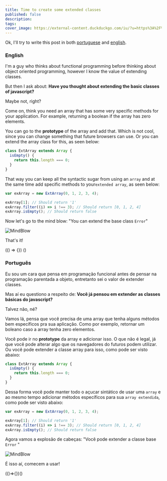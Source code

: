 ```yaml
---
title: Time to create some extended classes
published: false
description:
tags:
cover_image: https://external-content.duckduckgo.com/iu/?u=https%3A%2F%2Fm1.behance.net%2Frendition%2Fmodules%2F54602019%2Fdisp%2F04680c5a1920491e33c5b0791f55390f.jpg
---
```


Ok, I'll try to write this post in both [portuguese](#pt) and [english](#en).

### <a name="en"></a> English

I'm a guy who thinks about functional programming before thinking about object oriented programming, however I know the value of extending classes.

But then I ask about: **Have you thought about extending the basic classes of javascript?**

Maybe not, right?

Come on, think you need an array that has some very specific methods for your application. For example, returning a boolean if the array has zero elements.

You can go to the **prototype** of the array and add that. Which is not cool, since you can change something that future browsers can use. Or you can extend the array class for this, as seen below:

```js
class ExtArray extends Array {
  isEmpty() {
    return this.length === 0;
  }
}
```

That way you can keep all the syntactic sugar from using an `array` and at the same time add specific methods to your`extended array`, as seen below:

```js
var exArray = new ExtArray(0, 1, 2, 3, 4);

exArray[1]; // Should return '1'
exArray.filter((i) => i !== 3); // Should return [0, 1, 2, 4]
exArray.isEmpty(); // Should return false
```

Now let's go to the mind blow: "You can extend the base class `Error`"

![MindBlow](https://external-content.duckduckgo.com/iu/?u=https%3A%2F%2Ftse1.mm.bing.net%2Fth%3Fid%3DOIP.2dLybCZHYZdoIZ56t8Il4AHaEK%26pid%3DApi&f=1)

That's it!

(() => {}) ()

### <a name="pt"></a> Português

Eu sou um cara que pensa em programação funcional antes de pensar na programação parentada a objeto, entretanto sei o valor de extender classes.

Mas aí eu questiono a respeito de: **Você já pensou em extender as classes básicas do javascript?**

Talvez não, né?

Vamos lá, pensa que você precisa de uma array que tenha alguns métodos bem específicos pra sua aplicação. Como por exemplo, retornar um boleano caso a array tenha zero elementos.

Você pode ir no **prototype** da array e adicionar isso. O que não é legal, já que você pode alterar algo que os navegadores do futuros podem utilizar. Ou você pode extender a classe array para isso, como pode ser visto abaixo:

```js
class ExtArray extends Array {
  isEmpty() {
    return this.length === 0;
  }
}
```

Dessa forma você pode manter todo o açucar sintático de usar uma `array` e ao mesmo tempo adicionar métodos específicos para sua `array extendida`, como pode ser visto abaixo:

```js
var exArray = new ExtArray(0, 1, 2, 3, 4);

exArray[1]; // Should return '1'
exArray.filter((i) => i !== 3); // Should return [0, 1, 2, 4]
exArray.isEmpty(); // Should return false
```

Agora vamos a explosão de cabeças: "Você pode extender a classe base `Error` "

![MindBlow](https://external-content.duckduckgo.com/iu/?u=https%3A%2F%2Ftse1.mm.bing.net%2Fth%3Fid%3DOIP.2dLybCZHYZdoIZ56t8Il4AHaEK%26pid%3DApi&f=1)

É isso aí, comecem a usar!

(()=>{})()
